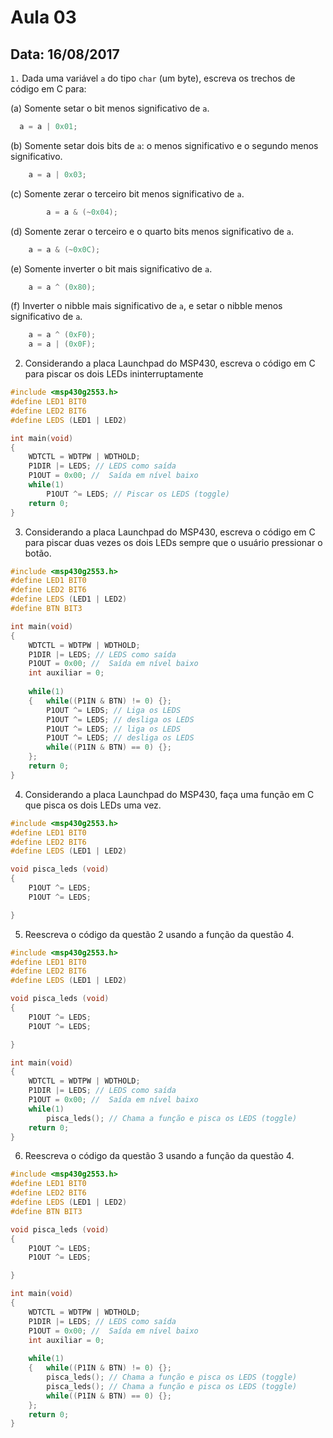 # Aula 03
## Data: 16/08/2017

``1.`` Dada uma variável `a` do tipo `char` (um byte), escreva os trechos de código em C para:

(a) Somente setar o bit menos significativo de `a`.
	
  ```C
  	a = a | 0x01;
  ```
(b) Somente setar dois bits de `a`: o menos significativo e o segundo menos significativo.
	
```C 
	a = a | 0x03;
```  
  
(c) Somente zerar o terceiro bit menos significativo de `a`.

```C
        a = a & (~0x04);
```
  
(d) Somente zerar o terceiro e o quarto bits menos significativo de `a`.

```C
    a = a & (~0x0C);
```	
  
(e) Somente inverter o bit mais significativo de `a`.

```C
    a = a ^ (0x80);
```	

(f) Inverter o nibble mais significativo de `a`, e setar o nibble menos significativo de `a`. 

```C
    a = a ^ (0xF0);
    a = a | (0x0F);
```	

2. Considerando a placa Launchpad do MSP430, escreva o código em C para piscar os dois LEDs ininterruptamente

```C
#include <msp430g2553.h>
#define LED1 BIT0
#define LED2 BIT6
#define LEDS (LED1 | LED2)

int main(void)
{
	WDTCTL = WDTPW | WDTHOLD;
	P1DIR |= LEDS; // LEDS como saída
	P1OUT = 0x00; //  Saída em nível baixo
	while(1)
		P1OUT ^= LEDS; // Piscar os LEDS (toggle)
	return 0;
}
```

3. Considerando a placa Launchpad do MSP430, escreva o código em C para piscar duas vezes os dois LEDs sempre que o usuário pressionar o botão.

```C
#include <msp430g2553.h>
#define LED1 BIT0
#define LED2 BIT6
#define LEDS (LED1 | LED2)
#define BTN BIT3

int main(void)
{
	WDTCTL = WDTPW | WDTHOLD;
	P1DIR |= LEDS; // LEDS como saída
	P1OUT = 0x00; //  Saída em nível baixo
	int auxiliar = 0;
	
	while(1)
	{	while((P1IN & BTN) != 0) {};
		P1OUT ^= LEDS; // Liga os LEDS
		P1OUT ^= LEDS; // desliga os LEDS
		P1OUT ^= LEDS; // liga os LEDS
		P1OUT ^= LEDS; // desliga os LEDS
		while((P1IN & BTN) == 0) {};
	};
	return 0;
}
```

4. Considerando a placa Launchpad do MSP430, faça uma função em C que pisca os dois LEDs uma vez.

```C
#include <msp430g2553.h>
#define LED1 BIT0
#define LED2 BIT6
#define LEDS (LED1 | LED2)

void pisca_leds (void)
{
	P1OUT ^= LEDS;
	P1OUT ^= LEDS;

}
```

5. Reescreva o código da questão 2 usando a função da questão 4.

```C
#include <msp430g2553.h>
#define LED1 BIT0
#define LED2 BIT6
#define LEDS (LED1 | LED2)

void pisca_leds (void)
{
	P1OUT ^= LEDS;
	P1OUT ^= LEDS;

}

int main(void)
{
	WDTCTL = WDTPW | WDTHOLD;
	P1DIR |= LEDS; // LEDS como saída
	P1OUT = 0x00; //  Saída em nível baixo
	while(1)
		pisca_leds(); // Chama a função e pisca os LEDS (toggle)
	return 0;
}
```


6. Reescreva o código da questão 3 usando a função da questão 4.

```C
#include <msp430g2553.h>
#define LED1 BIT0
#define LED2 BIT6
#define LEDS (LED1 | LED2)
#define BTN BIT3

void pisca_leds (void)
{
	P1OUT ^= LEDS;
	P1OUT ^= LEDS;

}

int main(void)
{
	WDTCTL = WDTPW | WDTHOLD;
	P1DIR |= LEDS; // LEDS como saída
	P1OUT = 0x00; //  Saída em nível baixo
	int auxiliar = 0;
	
	while(1)
	{	while((P1IN & BTN) != 0) {};
		pisca_leds(); // Chama a função e pisca os LEDS (toggle)
		pisca_leds(); // Chama a função e pisca os LEDS (toggle)
		while((P1IN & BTN) == 0) {};
	};
	return 0;
}
```

